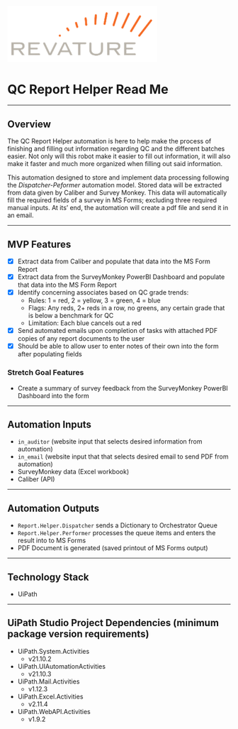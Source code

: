 ![alt text: revature logo](images/revature_logo.PNG)
---

# QC Report Helper Read Me

---

## Overview

The QC Report Helper automation is here to help make the process of finishing and filling out information regarding QC and the different batches easier.  Not only will this robot make it easier to fill out information, it will also make it faster and much more organized when filling out said information.

This automation designed to store and implement data processing following the _Dispatcher-Peformer_ automation model. Stored data will be extracted from data given by Caliber and Survey Monkey. This data will automatically fill the required fields of a survey in MS Forms; excluding three required manual inputs. At its’ end, the automation will create a pdf file and send it in an email.

---

## MVP Features

- [x] Extract data from Caliber and populate that data into the MS Form Report
- [x] Extract data from the SurveyMonkey PowerBI Dashboard and populate that data into the MS Form Report
- [x] Identify concerning associates based on QC grade trends:
	* Rules: 1 = red, 2 = yellow, 3 = green, 4 = blue
	* Flags: Any reds, 2+ reds in a row, no greens, any certain grade that is below a benchmark for QC
	* Limitation: Each blue cancels out a red
- [x] Send automated emails upon completion of tasks with attached PDF copies of any report documents to the user
- [x] Should be able to allow user to enter notes of their own into the form after populating fields

### Stretch Goal Features

- Create a summary of survey feedback from the SurveyMonkey PowerBI Dashboard into the form

---

## Automation Inputs

- `in_auditor` (website input that selects desired information from automation)
- `in_email` (website input that that selects desired email to send PDF from automation)
- SurveyMonkey data (Excel workbook)
- Caliber (API)

---

## Automation Outputs

- `Report.Helper.Dispatcher` sends a Dictionary to Orchestrator Queue
- `Report.Helper.Performer` processes the queue items and enters the result into to MS Forms
- PDF Document is generated (saved printout of MS Forms output)

---

## Technology Stack

- UiPath

---

## UiPath Studio Project Dependencies (minimum package version requirements)

- UiPath.System.Activities
  - v21.10.2
- UiPath.UIAutomationActivities
  - v21.10.3
- UiPath.Mail.Activities
  - v1.12.3
- UiPath.Excel.Activities
  - v2.11.4
- UiPath.WebAPI.Activities 
  - v1.9.2